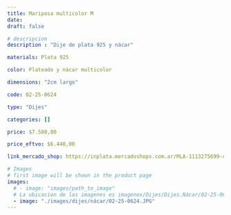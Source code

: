 ```yaml
---
title: Mariposa multicolor M
date: 
draft: false

# descripcion
description : "Dije de plata 925 y nácar"

materials: Plata 925

color: Plateado y nácar multicolor

dimensions: "2cm largo"

code: 02-25-0624

type: "Dijes"

categories: []

price: $7.580,00

price_eftvo: $6.440,00

link_mercado_shop: https://inplata.mercadoshops.com.ar/MLA-1113275699-dije-de-plata-mariposa-multicolor-m-_JM

# Images
# first image will be shown in the product page
images:
  # - image: "images/path_to_image"
  # La ubicacion de las imagenes es imagenes/Dijes/Dijes.Nácar/02-25-0624-mariposa-multicolor-m
  - image: "./images/dijes/nácar/02-25-0624.JPG"
---
```

